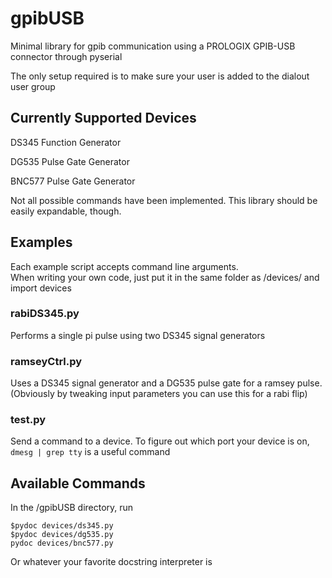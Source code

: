 gpibUSB
================
Minimal library for gpib communication using a PROLOGIX GPIB-USB connector through pyserial

The only setup required is to make sure your user is added to the dialout user group

Currently Supported Devices
----------------------------
DS345 Function Generator 
 
DG535 Pulse Gate Generator

BNC577 Pulse Gate Generator

Not all possible commands have been implemented. This library should
be easily expandable, though. 

Examples
----------------------
Each example script accepts command line arguments.  
When writing your own code, just put it in the same folder as /devices/ and import devices

### rabiDS345.py ###
Performs a single pi pulse using two DS345 signal generators

### ramseyCtrl.py ###
Uses a DS345 signal generator and a DG535 pulse gate for a ramsey pulse.  
(Obviously by tweaking input parameters you can use this for a rabi flip)

### test.py ###
Send a command to a device. To figure out which port your device is on,
`dmesg | grep tty` is a useful command


Available Commands
-----------------------
In the /gpibUSB directory, run
```
$pydoc devices/ds345.py
$pydoc devices/dg535.py
pydoc devices/bnc577.py
```

Or whatever your favorite docstring interpreter is
